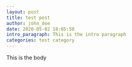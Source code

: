 ```yaml
---
layout: post
title: test post
author: john_doe
date: 2020-05-02 18:05:50
intro_paragraph: This is the intro paragraph
categories: test category
---
```

This is the body